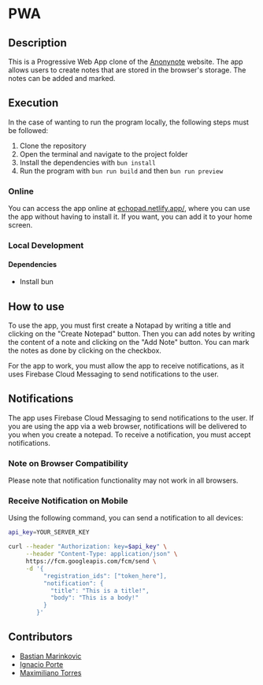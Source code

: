 # PWA

## Description
This is a Progressive Web App clone of the [Anonynote](https://anonynote.org/) website. The app allows users to create notes that are stored in the browser's storage. The notes can be added and marked.

## Execution

In the case of wanting to run the program locally, the following steps must be followed:

1. Clone the repository
2. Open the terminal and navigate to the project folder
3. Install the dependencies with `bun install`
4. Run the program with `bun run build` and then `bun run preview`

### Online
You can access the app online at [echopad.netlify.app/](echopad.netlify.app/), where you can use the app without having to install it. If you want, you can add it to your home screen.

### Local Development
#### Dependencies

- Install bun

## How to use

To use the app, you must first create a Notapad by writing a title and clicking on the "Create Notepad" button. Then you can add notes by writing the content of a note and clicking on the "Add Note" button. You can mark the notes as done by clicking on the checkbox.

For the app to work, you must allow the app to receive notifications, as it uses Firebase Cloud Messaging to send notifications to the user.

## Notifications
The app uses Firebase Cloud Messaging to send notifications to the user. If you are using the app via a web browser, notifications will be delivered to you when you create a notepad. To receive a notification, you must accept notifications. 

### Note on Browser Compatibility
Please note that notification functionality may not work in all browsers. 

### Receive Notification on Mobile
Using the following command, you can send a notification to all devices:

```bash
api_key=YOUR_SERVER_KEY

curl --header "Authorization: key=$api_key" \
     --header "Content-Type: application/json" \
     https://fcm.googleapis.com/fcm/send \
     -d '{
          "registration_ids": ["token_here"],
          "notification": {
            "title": "This is a title!",
            "body": "This is a body!"
          }
        }'
```

## Contributors

- [Bastian Marinkovic](https://github.com/BMarink512/)
- [Ignacio Porte](https://github.com/IgnacioPorte)
- [Maximiliano Torres](https://github.com/Maxi1805)
